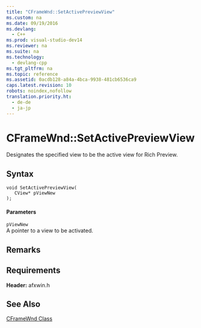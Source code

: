 ```yaml
---
title: "CFrameWnd::SetActivePreviewView"
ms.custom: na
ms.date: 09/19/2016
ms.devlang: 
  - C++
ms.prod: visual-studio-dev14
ms.reviewer: na
ms.suite: na
ms.technology: 
  - devlang-cpp
ms.tgt_pltfrm: na
ms.topic: reference
ms.assetid: 0acdb128-a84a-4bca-9938-481cb6536ca9
caps.latest.revision: 10
robots: noindex,nofollow
translation.priority.ht: 
  - de-de
  - ja-jp
---
```

# CFrameWnd::SetActivePreviewView
Designates the specified view to be the active view for Rich Preview.  
  
## Syntax  
  
```  
void SetActivePreviewView(  
   CView* pViewNew  
);  
```  
  
#### Parameters  
 `pViewNew`  
 A pointer to a view to be activated.  
  
## Remarks  
  
## Requirements  
 **Header:** afxwin.h  
  
## See Also  
 [CFrameWnd Class](../vs140/CFrameWnd-Class.md)